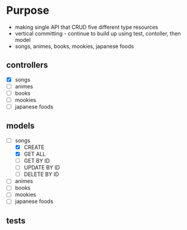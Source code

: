 # Purpose

- making single API that CRUD five different type resources
- vertical committing - continue to build up using test, contoller, then model
- songs, animes, books, mookies, japanese foods

## controllers

- [x] songs
- [ ] animes
- [ ] books
- [ ] mookies
- [ ] japanese foods

## models

- [ ] songs
  - [x] CREATE
  - [x] GET ALL
  - [ ] GET BY ID
  - [ ] UPDATE BY ID
  - [ ] DELETE BY ID
- [ ] animes
- [ ] books
- [ ] mookies
- [ ] japanese foods

## tests
